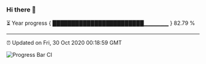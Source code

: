 ### Hi there 👋

⏳ Year progress { ████████████████████████▁▁▁▁▁▁ } 82.79 %

---

⏰ Updated on Fri, 30 Oct 2020 00:18:59 GMT

![Progress Bar CI](https://github.com/liununu/liununu/workflows/Progress%20Bar%20CI/badge.svg)
